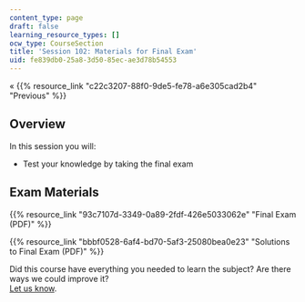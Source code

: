 ```yaml
---
content_type: page
draft: false
learning_resource_types: []
ocw_type: CourseSection
title: 'Session 102: Materials for Final Exam'
uid: fe839db0-25a8-3d50-85ec-ae3d78b54553
---
```

« {{% resource_link "c22c3207-88f0-9de5-fe78-a6e305cad2b4" "Previous" %}}

## Overview

In this session you will:

- Test your knowledge by taking the final exam

## Exam Materials

{{% resource_link "93c7107d-3349-0a89-2fdf-426e5033062e" "Final Exam (PDF)" %}}

{{% resource_link "bbbf0528-6af4-bd70-5af3-25080bea0e23" "Solutions to Final Exam (PDF)" %}}

Did this course have everything you needed to learn the subject? Are there ways we could improve it?   
[Let us know](https://ocw.mit.edu/contact/).